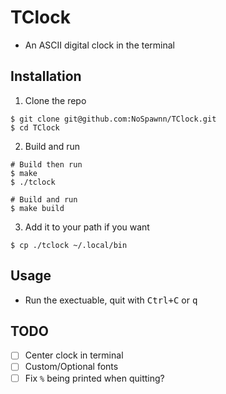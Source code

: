 # TClock
- An ASCII digital clock in the terminal

## Installation
1. Clone the repo
```console
$ git clone git@github.com:NoSpawnn/TClock.git
$ cd TClock
```
2. Build and run
```console
# Build then run
$ make
$ ./tclock

# Build and run
$ make build
```
3. Add it to your path if you want
```console
$ cp ./tclock ~/.local/bin
```

## Usage
- Run the exectuable, quit with <kbd>Ctrl+C</kbd> or <kbd>q</kbd>

## TODO
- [ ] Center clock in terminal
- [ ] Custom/Optional fonts
- [ ] Fix `%` being printed when quitting?
